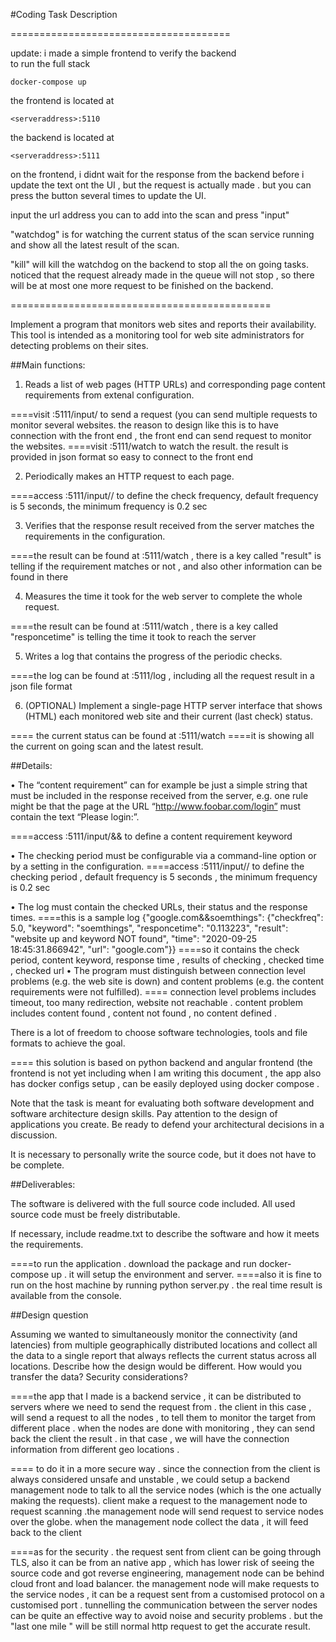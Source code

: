 #Coding Task Description

======================================


update: i made a simple frontend to verify the backend  
to run the full stack 

`docker-compose up `

the frontend is located at 

`<serveraddress>:5110`

the backend is located at 

`<serveraddress>:5111`

on the frontend, i didnt wait for the response from the backend before i update the text ont the UI , but the request is actually made . but you can press the button several times to update the UI. 

input the url address you can to add into the scan and press "input"

"watchdog" is for watching the current status of the scan service running and show all the latest result of the scan. 

"kill" will kill the watchdog on the backend to stop all the on going tasks. noticed that the request already made in the queue will not stop , so there will be at most one more request to be finished on the backend. 


=============================================

Implement a program that monitors web sites and reports their availability. This tool is intended as a monitoring tool for web site administrators for detecting problems on their sites.

##Main functions:

1.	Reads a list of web pages (HTTP URLs) and corresponding page content requirements from extenal configuration.

====visit <serveraddress>:5111/input/<websiteaddress> to send a request (you can send multiple requests to monitor several websites. the reason to design like this is to have connection with the front end , the front end can send request to monitor the websites.
====visit <serveraddress>:5111/watch to watch the result. the result is provided in json format so easy to connect to the front end

2.	Periodically makes an HTTP request to each page.

====access <serveraddress>:5111/input/<websiteaddress>/<checkfrequency> to define the check frequency, default frequency is 5 seconds, the minimum frequency is 0.2 sec

3.	Verifies that the response result received from the server matches the requirements in the configuration.

====the result can be found at <serveraddress>:5111/watch , there is a key called "result" is telling if the requirement matches or not , and also other information can be found in there

4.	Measures the time it took for the web server to complete the whole request.

====the result can be found at <serveraddress>:5111/watch , there is a key called "responcetime" is telling the time it took to reach the server

5.	Writes a log that contains the progress of the periodic checks.

====the log can be found at <serveraddress>:5111/log , including all the request result in a json file format

6.	(OPTIONAL) Implement a single-page HTTP server interface that shows (HTML) each monitored web site and their current (last check) status.

==== the current status can be found at <serveraddress>:5111/watch
====it is showing all the current on going scan and the latest result.


##Details:

•	The “content requirement” can for example be just a simple string that must be included in the response received from the server, e.g. one rule might be that the page at the URL “http://www.foobar.com/login” must contain the text “Please login:”.

====access <serveraddress>:5111/input/<websiteaddress>&&<keyword> to define a content requirement keyword

•	The checking period must be configurable via a command-line option or by a setting in the configuration.
====access <serveraddress>:5111/input/<websiteaddress>/<checkfrequency> to define the checking period , default frequency is 5 seconds , the minimum frequency is 0.2 sec

•	The log must contain the checked URLs, their status and the response times.
====this is a sample log
{"google.com&&soemthings": {"checkfreq": 5.0, "keyword": "soemthings", "responcetime": "0.113223", "result": "website up and keyword NOT found", "time": "2020-09-25 18:45:31.866942", "url": "google.com"}}
====so it contains the check period, content keyword, response time , results of checking , checked time , checked url
•	The program must distinguish between connection level problems (e.g. the web site is down) and content problems (e.g. the content requirements were not fulfilled).
==== connection level problems includes timeout, too many redirection, website not reachable . content problem includes content found , content not found , no content defined .

There is a lot of freedom to choose software technologies, tools and file formats to achieve the goal.

==== this solution is based on python backend and angular frontend (the frontend is not yet including when I am writing this document , the app also has docker configs setup , can be easily deployed using docker compose .

Note that the task is meant for evaluating both software development and software architecture design skills. Pay attention to the design of applications you create. Be ready to defend your architectural decisions in a discussion.

It is necessary to personally write the source code, but it does not have to be complete.

##Deliverables:

The software is delivered with the full source code included. All used source code must be freely distributable.

If necessary, include readme.txt to describe the software and how it meets the requirements.

====to run the application . download the package and run docker-compose up . it will setup the environment and server.
====also it is fine to run on the host machine by running python server.py . the real time result is available from the console.

##Design question

Assuming we wanted to simultaneously monitor the connectivity (and latencies) from multiple geographically distributed locations and collect all the data to a single report that always reflects the current status across all locations. Describe how the design would be different. How would you transfer the data? Security considerations?

====the app that I made is a backend service , it can be distributed to servers where we need to send the request from . the client in this case , will send a request to all the nodes , to tell them to monitor the target from different place . when the nodes are done with monitoring , they can send back the client the result . in that case , we will have the connection information from different geo locations .

==== to do it in a more secure way . since the connection from the client is always considered unsafe and unstable , we could setup a backend management node to talk to all the service nodes (which is the one actually making the requests). client make a request to the management node to request scanning .the management node will send request to service nodes over the globe. when the management node collect the data , it will feed back to the client

====as for the security . the request sent from client can be going through TLS, also it can be from an native app , which has lower risk of seeing the source code and got reverse engineering, management node can be behind cloud front and load balancer. the management node will make requests to the service nodes , it can be a request sent from a customised protocol on a customised port . tunnelling the communication between the server nodes can be quite an effective way to avoid noise and security problems . but the "last one mile " will be still normal http request to get the accurate result.

